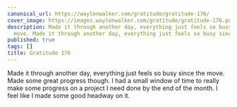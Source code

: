 ```yaml
---
canonical_url: https://waylonwalker.com/gratitude/gratitude-176/
cover_image: https://images.waylonwalker.com/gratitude/gratitude-176.png
description: Made it through another day, everything just feels so busy since the
  move. Made it through another day, everything just feels so busy since the move.
published: true
tags: []
title: Gratitude 176
---
```


Made it through another day, everything just feels so busy since the move. Made some great progress though.  I had a small window of time to really make some progress on a project I need done by the end of the month.  I feel like I made some good headway on it.